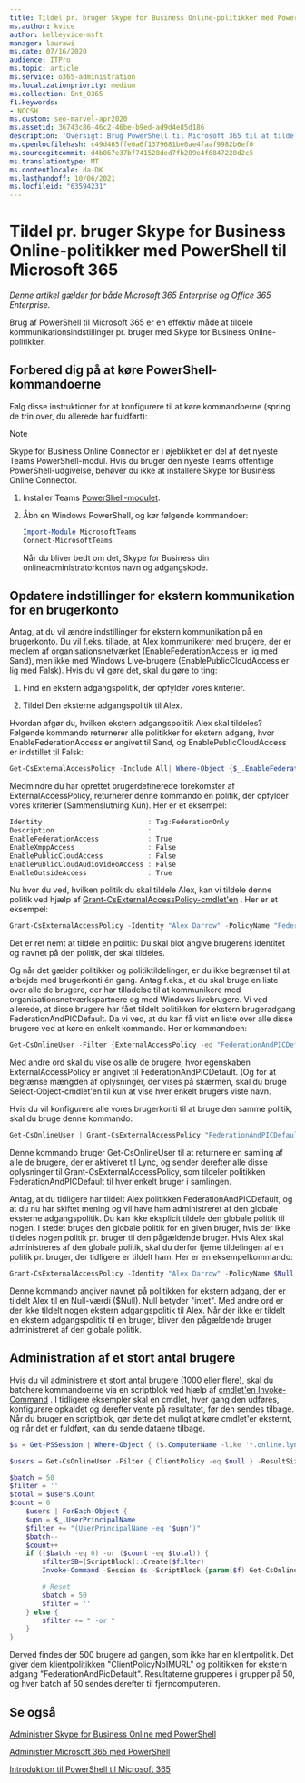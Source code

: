 ```yaml
---
title: Tildel pr. bruger Skype for Business Online-politikker med PowerShell til Microsoft 365
ms.author: kvice
author: kelleyvice-msft
manager: laurawi
ms.date: 07/16/2020
audience: ITPro
ms.topic: article
ms.service: o365-administration
ms.localizationpriority: medium
ms.collection: Ent_O365
f1.keywords:
- NOCSH
ms.custom: seo-marvel-apr2020
ms.assetid: 36743c86-46c2-46be-b9ed-ad9d4e85d186
description: 'Oversigt: Brug PowerShell til Microsoft 365 til at tildele kommunikationsindstillinger pr. bruger med Skype for Business Online-politikker.'
ms.openlocfilehash: c49d465ffe0a6f1379681be0ae4faaf9982b6ef0
ms.sourcegitcommit: d4b867e37bf741528ded7fb289e4f6847228d2c5
ms.translationtype: MT
ms.contentlocale: da-DK
ms.lasthandoff: 10/06/2021
ms.locfileid: "63594231"
---
```

# <a name="assign-per-user-skype-for-business-online-policies-with-powershell-for-microsoft-365"></a>Tildel pr. bruger Skype for Business Online-politikker med PowerShell til Microsoft 365

*Denne artikel gælder for både Microsoft 365 Enterprise og Office 365 Enterprise.*

Brug af PowerShell til Microsoft 365 er en effektiv måde at tildele kommunikationsindstillinger pr. bruger med Skype for Business Online-politikker.
  
## <a name="prepare-to-run-the-powershell-commands"></a>Forbered dig på at køre PowerShell-kommandoerne

Følg disse instruktioner for at konfigurere til at køre kommandoerne (spring de trin over, du allerede har fuldført):
  
  > [!Note]
   > Skype for Business Online Connector er i øjeblikket en del af det nyeste Teams PowerShell-modul. Hvis du bruger den nyeste Teams offentlige PowerShell-udgivelse, behøver du ikke at installere Skype for Business Online Connector.

1. Installer Teams [PowerShell-modulet](/microsoftteams/teams-powershell-install).
    
2. Åbn en Windows PowerShell, og kør følgende kommandoer: 
    
   ```powershell
   Import-Module MicrosoftTeams
   Connect-MicrosoftTeams
   ```

   Når du bliver bedt om det, Skype for Business din onlineadministratorkontos navn og adgangskode.
    
## <a name="updating-external-communication-settings-for-a-user-account"></a>Opdatere indstillinger for ekstern kommunikation for en brugerkonto

Antag, at du vil ændre indstillinger for ekstern kommunikation på en brugerkonto. Du vil f.eks. tillade, at Alex kommunikerer med brugere, der er medlem af organisationsnetværket (EnableFederationAccess er lig med Sand), men ikke med Windows Live-brugere (EnablePublicCloudAccess er lig med Falsk). Hvis du vil gøre det, skal du gøre to ting:
  
1. Find en ekstern adgangspolitik, der opfylder vores kriterier.
    
2. Tildel Den eksterne adgangspolitik til Alex.
    
Hvordan afgør du, hvilken ekstern adgangspolitik Alex skal tildeles? Følgende kommando returnerer alle politikker for ekstern adgang, hvor EnableFederationAccess er angivet til Sand, og EnablePublicCloudAccess er indstillet til Falsk:
  
```powershell
Get-CsExternalAccessPolicy -Include All| Where-Object {$_.EnableFederationAccess -eq $True -and $_.EnablePublicCloudAccess -eq $False}
```

Medmindre du har oprettet brugerdefinerede forekomster af ExternalAccessPolicy, returnerer denne kommando én politik, der opfylder vores kriterier (Sammenslutning Kun). Her er et eksempel:
  
```powershell
Identity                          : Tag:FederationOnly
Description                       :
EnableFederationAccess            : True
EnableXmppAccess                  : False
EnablePublicCloudAccess           : False
EnablePublicCloudAudioVideoAccess : False
EnableOutsideAccess               : True
```

Nu hvor du ved, hvilken politik du skal tildele Alex, kan vi tildele denne politik ved hjælp af [Grant-CsExternalAccessPolicy-cmdlet'en](/powershell/module/skype/Get-CsExternalAccessPolicy) . Her er et eksempel:
  
```powershell
Grant-CsExternalAccessPolicy -Identity "Alex Darrow" -PolicyName "FederationOnly"
```

Det er ret nemt at tildele en politik: Du skal blot angive brugerens identitet og navnet på den politik, der skal tildeles. 
  
Og når det gælder politikker og politiktildelinger, er du ikke begrænset til at arbejde med brugerkonti én gang. Antag f.eks., at du skal bruge en liste over alle de brugere, der har tilladelse til at kommunikere med organisationsnetværkspartnere og med Windows livebrugere. Vi ved allerede, at disse brugere har fået tildelt politikken for ekstern brugeradgang FederationAndPICDefault. Da vi ved, at du kan få vist en liste over alle disse brugere ved at køre en enkelt kommando. Her er kommandoen:
  
```powershell
Get-CsOnlineUser -Filter {ExternalAccessPolicy -eq "FederationAndPICDefault"} | Select-Object DisplayName
```

Med andre ord skal du vise os alle de brugere, hvor egenskaben ExternalAccessPolicy er angivet til FederationAndPICDefault. (Og for at begrænse mængden af oplysninger, der vises på skærmen, skal du bruge Select-Object-cmdlet'en til kun at vise hver enkelt brugers viste navn. 
  
Hvis du vil konfigurere alle vores brugerkonti til at bruge den samme politik, skal du bruge denne kommando:
  
```powershell
Get-CsOnlineUser | Grant-CsExternalAccessPolicy "FederationAndPICDefault"
```

Denne kommando bruger Get-CsOnlineUser til at returnere en samling af alle de brugere, der er aktiveret til Lync, og sender derefter alle disse oplysninger til Grant-CsExternalAccessPolicy, som tildeler politikken FederationAndPICDefault til hver enkelt bruger i samlingen.
  
Antag, at du tidligere har tildelt Alex politikken FederationAndPICDefault, og at du nu har skiftet mening og vil have ham administreret af den globale eksterne adgangspolitik. Du kan ikke eksplicit tildele den globale politik til nogen. I stedet bruges den globale politik for en given bruger, hvis der ikke tildeles nogen politik pr. bruger til den pågældende bruger. Hvis Alex skal administreres af den globale politik, skal du derfor fjerne tildelingen af en  politik pr. bruger, der tidligere er tildelt ham. Her er en eksempelkommando:
  
```powershell
Grant-CsExternalAccessPolicy -Identity "Alex Darrow" -PolicyName $Null
```

Denne kommando angiver navnet på politikken for ekstern adgang, der er tildelt Alex til en Null-værdi ($Null). Null betyder "intet". Med andre ord er der ikke tildelt nogen ekstern adgangspolitik til Alex. Når der ikke er tildelt en ekstern adgangspolitik til en bruger, bliver den pågældende bruger administreret af den globale politik.

## <a name="managing-large-numbers-of-users"></a>Administration af et stort antal brugere

Hvis du vil administrere et stort antal brugere (1000 eller flere), skal du batchere kommandoerne via en scriptblok ved hjælp af [cmdlet'en Invoke-Command](/powershell/module/microsoft.powershell.core/invoke-command) .  I tidligere eksempler skal en cmdlet, hver gang den udføres, konfigurere opkaldet og derefter vente på resultatet, før den sendes tilbage.  Når du bruger en scriptblok, gør dette det muligt at køre cmdlet'er eksternt, og når det er fuldført, kan du sende dataene tilbage.

```powershell
$s = Get-PSSession | Where-Object { ($.ComputerName -like '*.online.lync.com' -or $.Computername -eq 'api.interfaces.records.teams.microsoft.com') -and $.State -eq 'Opened' -and $.Availability -eq 'Available' }

$users = Get-CsOnlineUser -Filter { ClientPolicy -eq $null } -ResultSize 500

$batch = 50
$filter = ''
$total = $users.Count
$count = 0
    $users | ForEach-Object {
    $upn = $_.UserPrincipalName
    $filter += "(UserPrincipalName -eq '$upn')"
    $batch--
    $count++
    if (($batch -eq 0) -or ($count -eq $total)) {
        $filterSB=[ScriptBlock]::Create($filter)
        Invoke-Command -Session $s -ScriptBlock {param($f) Get-CsOnlineUser -filter $f | Grant-CsClientPolicy -PolicyName "ClientPolicyNoIMURL" -Passthru | Grant-CsExternalAccessPolicy -PolicyName "FederationAndPICDefault"} -ArgumentList $filterSB

        # Reset
        $batch = 50
        $filter = ''
    } else {
        $filter += " -or "
    }
}
```

Derved findes der 500 brugere ad gangen, som ikke har en klientpolitik. Det giver dem klientpolitikken "ClientPolicyNoIMURL" og politikken for ekstern adgang "FederationAndPicDefault". Resultaterne grupperes i grupper på 50, og hver batch af 50 sendes derefter til fjerncomputeren.
  
## <a name="see-also"></a>Se også

[Administrer Skype for Business Online med PowerShell](manage-skype-for-business-online-with-microsoft-365-powershell.md)
  
[Administrer Microsoft 365 med PowerShell](manage-microsoft-365-with-microsoft-365-powershell.md)
  
[Introduktion til PowerShell til Microsoft 365](getting-started-with-microsoft-365-powershell.md)
